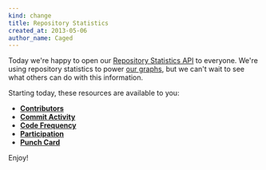 ```yaml
---
kind: change
title: Repository Statistics
created_at: 2013-05-06
author_name: Caged
---
```


Today we're happy to open our [Repository Statistics API](/v3/repos/statistics) to everyone.  We're using
repository statistics to power [our graphs](https://github.com/github/linguist/graphs),
but we can't wait to see what others can do with this information.

Starting today, these resources are available to you:

* **[Contributors](/v3/repos/statistics/#get-contributors-list-with-additions-deletions-and-commit-counts)**
* **[Commit Activity](/v3/repos/statistics/#get-the-last-year-of-commit-activity-data)**
* **[Code Frequency](/v3/repos/statistics/#get-the-number-of-additions-and-deletions-per-week)**
* **[Participation](/v3/repos/statistics/#get-the-weekly-commit-count-for-the-repo-owner-and-everyone-else)**
* **[Punch Card](/v3/repos/statistics/#get-the-number-of-commits-per-hour-in-each-day)**

Enjoy!
